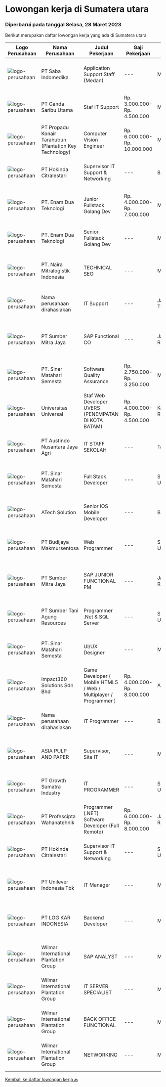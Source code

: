 
  # Lowongan kerja di Sumatera utara

  ### Diperbarui pada tanggal Selasa, 28 Maret 2023

  Berikut merupakan daftar lowongan kerja yang ada di Sumatera utara

  |Logo Perusahaan | Nama Perusahaan | Judul Pekerjaan | Gaji Pekerjaan | Lokasi | Deskripsi | Tanggal diunggah | Pranala |
  | -------------- | --------------- | --------------- | --------- | --------- | -------------- | ------- | ----------- |
  |![logo-perusahaan](https://image-service-cdn.seek.com.au/fd4e0e8b1c4e3845b01f36c504d8073041e3b470/ee4dce1061f3f616224767ad58cb2fc751b8d2dc)|PT Saba Indomedika|Application Support Staff (Medan)|---|Medan|Deskripsi Pekerjaan Memberikan pelatihan kepada pelanggan atas cara kerja, pengoperasian, fitur-fitur yang ada, serta interpretasi hasil pemeriksaan....|Senin, 27 Maret 2023|https://www.jobstreet.co.id/id/job/application-support-staff-medan-4276280?token=0~652ebc66-85fc-4d2a-8722-4c2c4ff4972e&sectionRank=1&jobId=jobstreet-id-job-4276280|
|![logo-perusahaan](https://image-service-cdn.seek.com.au/e6f4b7f2c4a91d5e5ef19568c0b78e9f00c73c76/ee4dce1061f3f616224767ad58cb2fc751b8d2dc)|PT Ganda Saribu Utama|Staf IT Support|Rp. 3.000.000-Rp. 4.500.000|Medan|Kualifikasi : Usia maksimal 30 tahun Pendidikan minimal D3 Teknik Komputer &amp; Jaringan / jurusan yang relevan Memiliki pengetahuan dan pengalaman...|Kamis, 23 Maret 2023|https://www.jobstreet.co.id/id/job/staf-it-support-4271674?token=0~652ebc66-85fc-4d2a-8722-4c2c4ff4972e&sectionRank=2&jobId=jobstreet-id-job-4271674|
|![logo-perusahaan](https://image-service-cdn.seek.com.au/8e7d6a13b738bf21737ee4efe36020f5d608a8d6/ee4dce1061f3f616224767ad58cb2fc751b8d2dc)|PT Propadu Konair Tarahubun (Plantation Key Technology)|Computer Vision Engineer|Rp. 6.000.000-Rp. 10.000.000|Medan|Kami perusahaan yang berkembang pesat mencari seorang Computer Vision Engineer berpengalaman untuk bergabung dalam tim kami. Anda akan bertanggung...|Jumat, 24 Maret 2023|https://www.jobstreet.co.id/id/job/computer-vision-engineer-4274124?token=0~652ebc66-85fc-4d2a-8722-4c2c4ff4972e&sectionRank=3&jobId=jobstreet-id-job-4274124|
|![logo-perusahaan](https://image-service-cdn.seek.com.au/f6df63a3dae148ba7709007a29a2732eceb8e793/ee4dce1061f3f616224767ad58cb2fc751b8d2dc)|PT Hokinda Citralestari|Supervisor IT Support & Networking|---|Binjai|Memastikan data elektronik perusahaan aman Memastikan infrastruktur IT berjalan dengan baik Requirements: S1 Teknik Informatika / Sistem Informasi...|Selasa, 21 Maret 2023|https://www.jobstreet.co.id/id/job/supervisor-it-support-networking-4269645?token=0~652ebc66-85fc-4d2a-8722-4c2c4ff4972e&sectionRank=4&jobId=jobstreet-id-job-4269645|
|![logo-perusahaan](https://image-service-cdn.seek.com.au/f0c6f3823088c1eb79d5d9a6ec05919666870e89/ee4dce1061f3f616224767ad58cb2fc751b8d2dc)|PT. Enam Dua Teknologi|Junior Fullstack Golang Dev|Rp. 4.000.000-Rp. 7.000.000|Medan|KriteriaMinimal 2 tahun pengalaman sebagai programmer / software engineerMampu membuat rest api menggunakan golangMampu memberikan solusi atau...|Jumat, 24 Maret 2023|https://www.jobstreet.co.id/id/job/junior-fullstack-golang-dev-4256261?token=0~652ebc66-85fc-4d2a-8722-4c2c4ff4972e&sectionRank=5&jobId=jobstreet-id-job-4256261|
|![logo-perusahaan](https://image-service-cdn.seek.com.au/5cbb6629ff64038db7c190f785bb235d6177f3f9/ee4dce1061f3f616224767ad58cb2fc751b8d2dc)|PT. Enam Dua Teknologi|Senior Fullstack Golang Dev|---|Medan|KriteriaMinimal 2 tahun pengalaman sebagai programmer / software engineerMampu membuat rest api menggunakan php/golangMampu membuat UI menggunakan...|Jumat, 24 Maret 2023|https://www.jobstreet.co.id/id/job/senior-fullstack-golang-dev-4256241?token=0~652ebc66-85fc-4d2a-8722-4c2c4ff4972e&sectionRank=6&jobId=jobstreet-id-job-4256241|
|![logo-perusahaan](https://i.ibb.co/sqvTCh9/112815900-stock-vector-no-image-available-icon-flat-vector.webp)|PT. Naira Mitralogistik Indonesia|TECHNICAL SEO|---|Medan|Membuat rencana dan strategi SEO Melakukan evaluasi dari jumlah klik, ranking, market share untuk meningkatkan peringkat pencarian bisnis di mesin...|Kamis, 23 Maret 2023|https://www.jobstreet.co.id/id/job/technical-seo-4271918?token=0~652ebc66-85fc-4d2a-8722-4c2c4ff4972e&sectionRank=7&jobId=jobstreet-id-job-4271918|
|![logo-perusahaan](https://i.ibb.co/sqvTCh9/112815900-stock-vector-no-image-available-icon-flat-vector.webp)|Nama perusahaan dirahasiakan|IT Support|---|Jawa Timur|Usia maksimal 35 tahun Pendidikan minimal S1 segala jurusan Minimal memiliki 1 tahun pengalaman kerja di bidang yang sama  Mempunyai pengetahuan dan...|Senin, 20 Maret 2023|https://www.jobstreet.co.id/id/job/it-support-4268311?token=0~652ebc66-85fc-4d2a-8722-4c2c4ff4972e&sectionRank=8&jobId=jobstreet-id-job-4268311|
|![logo-perusahaan](https://image-service-cdn.seek.com.au/f0ba1595e90ec5243d43e958e1c29680e7a44894/ee4dce1061f3f616224767ad58cb2fc751b8d2dc)|PT Sumber Mitra Jaya|SAP Functional CO|---|Jakarta Raya|URAIAN PEKERJAAN Memfasilitasi semua permintaan user untuk kemudian menganalisa dan memberikan solusi sesuai kebutuhan perusahaan dengan tetap...|Jumat, 24 Maret 2023|https://www.jobstreet.co.id/id/job/sap-functional-co-4262743?token=0~652ebc66-85fc-4d2a-8722-4c2c4ff4972e&sectionRank=9&jobId=jobstreet-id-job-4262743|
|![logo-perusahaan](https://i.ibb.co/sqvTCh9/112815900-stock-vector-no-image-available-icon-flat-vector.webp)|PT. Sinar Matahari Semesta|Software Quality Assurance|Rp. 2.750.000-Rp. 3.250.000|Medan|Kualifikasi :1. Sarjana (S1)2. Memiliki pengalaman min. 1 tahun3. Mahir membuat scenario testing (Negative Cases) &amp; user guideline4. Good...|Rabu, 22 Maret 2023|https://www.jobstreet.co.id/id/job/software-quality-assurance-4260394?token=0~652ebc66-85fc-4d2a-8722-4c2c4ff4972e&sectionRank=10&jobId=jobstreet-id-job-4260394|
|![logo-perusahaan](https://image-service-cdn.seek.com.au/35a9762aa8b676d6d8973a17082fe237e8fdea89/ee4dce1061f3f616224767ad58cb2fc751b8d2dc)|Universitas Universal|Staf Web Developer UVERS (PENEMPATAN DI KOTA BATAM)|Rp. 4.000.000-Rp. 4.500.000|Kepulauan Riau|-Minimal Lulusan S1 Bidang Ilmu Komputer/ Pemrograman-Menguasai konsep web dasar (PHP,HTML,JavaScript,Jquery,etc)-Menguasai framework Laravel dan...|Senin, 20 Maret 2023|https://www.jobstreet.co.id/id/job/staf-web-developer-uvers-penempatan-di-kota-batam-4268578?token=0~652ebc66-85fc-4d2a-8722-4c2c4ff4972e&sectionRank=11&jobId=jobstreet-id-job-4268578|
|![logo-perusahaan](https://image-service-cdn.seek.com.au/0896e39d45fbef2356db0604c310cff566a227f1/ee4dce1061f3f616224767ad58cb2fc751b8d2dc)|PT Austindo Nusantara Jaya Agri|IT STAFF SEKOLAH|---|Tapanuli|Kualifikasi : Pendidikan minimal D3 Teknologi Informasi / Sistem Informasi / Pendidikan Ilmu Komputer Memiliki pengalaman minimal 1 tahun di bidang...|Jumat, 17 Maret 2023|https://www.jobstreet.co.id/id/job/it-staff-sekolah-4253750?token=0~652ebc66-85fc-4d2a-8722-4c2c4ff4972e&sectionRank=12&jobId=jobstreet-id-job-4253750|
|![logo-perusahaan](https://i.ibb.co/sqvTCh9/112815900-stock-vector-no-image-available-icon-flat-vector.webp)|PT. Sinar Matahari Semesta|Full Stack Developer|---|Sumatera Utara|Usia maksimal 30 tahun Pendidikan minimal S1 TI Pengalaman minimal 2 tahun di bidang programmer Menguasai Backend seperti : ASP.Net Core / Node.JS /...|Selasa, 21 Maret 2023|https://www.jobstreet.co.id/id/job/full-stack-developer-4270052?token=0~652ebc66-85fc-4d2a-8722-4c2c4ff4972e&sectionRank=13&jobId=jobstreet-id-job-4270052|
|![logo-perusahaan](https://image-service-cdn.seek.com.au/01cd86444ba33e86855e0cce80ed2ebf9dcff3e2/ee4dce1061f3f616224767ad58cb2fc751b8d2dc)|ATech Solution|Senior iOS Mobile Developer|---|Bali|Responsibilities: Research, design, develop, enhance, and maintain high performance iOS applications Collaborate with cross functional teams to...|Kamis, 23 Maret 2023|https://www.jobstreet.co.id/id/job/senior-ios-mobile-developer-4253498?token=0~652ebc66-85fc-4d2a-8722-4c2c4ff4972e&sectionRank=14&jobId=jobstreet-id-job-4253498|
|![logo-perusahaan](https://image-service-cdn.seek.com.au/a633978be80db01d596988aced0c67b2cec9f5ed/ee4dce1061f3f616224767ad58cb2fc751b8d2dc)|PT Budijaya Makmursentosa|Web Programmer|---|Sumatera Utara|Requirement1. Minimal tamatan D3 Teknik Informatika2. Memiliki pengalaman minimal 1 tahun di bidang Programmer3. Memahami konsep MVC (Model View dan...|Kamis, 16 Maret 2023|https://www.jobstreet.co.id/id/job/web-programmer-4265262?token=0~652ebc66-85fc-4d2a-8722-4c2c4ff4972e&sectionRank=15&jobId=jobstreet-id-job-4265262|
|![logo-perusahaan](https://image-service-cdn.seek.com.au/f0ba1595e90ec5243d43e958e1c29680e7a44894/ee4dce1061f3f616224767ad58cb2fc751b8d2dc)|PT Sumber Mitra Jaya|SAP JUNIOR FUNCTIONAL PM|---|Jakarta Raya|URAIAN PEKERJAAN Memfasilitasi semua permintaan user untuk kemudian menganalisa dan memberikan solusi sesuai kebutuhan perusahaan dengan tetap...|Rabu, 15 Maret 2023|https://www.jobstreet.co.id/id/job/sap-junior-functional-pm-4262760?token=0~652ebc66-85fc-4d2a-8722-4c2c4ff4972e&sectionRank=16&jobId=jobstreet-id-job-4262760|
|![logo-perusahaan](https://image-service-cdn.seek.com.au/d5acff056203d144a08b019a2fcfab6530cc30a3/ee4dce1061f3f616224767ad58cb2fc751b8d2dc)|PT Sumber Tani Agung Resources|Programmer .Net & SQL Server|---|Sumatera Utara|LOKASI KERJA &amp; PENERIMAAN: MEDANBersedia mengikuti tes kemampuan Pemrograman secara OnlineTanggung Jawab: Membuat suatu aplikasi web based...|Selasa, 14 Maret 2023|https://www.jobstreet.co.id/id/job/programmer-.net-sql-server-4240605?token=0~652ebc66-85fc-4d2a-8722-4c2c4ff4972e&sectionRank=17&jobId=jobstreet-id-job-4240605|
|![logo-perusahaan](https://i.ibb.co/sqvTCh9/112815900-stock-vector-no-image-available-icon-flat-vector.webp)|PT. Sinar Matahari Semesta|UI/UX Designer|---|Medan|Tanggung jawab utama : Mendesain tampilan yang menarik untuk diimplementasikan pada aplikasi berbasis web / mobile yang akan dikembangkan Melakukan...|Minggu, 12 Maret 2023|https://www.jobstreet.co.id/id/job/ui-ux-designer-4247767?token=0~652ebc66-85fc-4d2a-8722-4c2c4ff4972e&sectionRank=18&jobId=jobstreet-id-job-4247767|
|![logo-perusahaan](https://image-service-cdn.seek.com.au/35b00a50395e5c8ad6bf2130dfd2a19f9f4bbec5/ee4dce1061f3f616224767ad58cb2fc751b8d2dc)|Impact360 Solutions Sdn Bhd|Game Developer ( Mobile HTML5 / Web / Multiplayer / Programmer )|Rp. 4.000.000-Rp. 8.000.000|Aceh|We are hiring remote HTML5 game developers from all parts of Indonesia. If you have real experience building HTML5 games or applications, you're...|Selasa, 14 Maret 2023|https://www.jobstreet.co.id/id/job/game-developer-mobile-html5-web-multiplayer-programmer-5315725/origin/my?token=0~652ebc66-85fc-4d2a-8722-4c2c4ff4972e&sectionRank=19&jobId=jobstreet-my-job-5315725|
|![logo-perusahaan](https://i.ibb.co/sqvTCh9/112815900-stock-vector-no-image-available-icon-flat-vector.webp)|Nama perusahaan dirahasiakan|IT Programmer|---|Bali|Pendidikan minimal S1 segala jurusan Minimal memiliki 2 tahun pengalaman kerja di bidang yang sama Memiliki pengetahuan mengenai PHP dan bahasa...|Minggu, 05 Maret 2023|https://www.jobstreet.co.id/id/job/it-programmer-4249134?token=0~652ebc66-85fc-4d2a-8722-4c2c4ff4972e&sectionRank=20&jobId=jobstreet-id-job-4249134|
|![logo-perusahaan](https://image-service-cdn.seek.com.au/36a2feaca71ed37bd63769225373ce9c5cab5eea/ee4dce1061f3f616224767ad58cb2fc751b8d2dc)|ASIA PULP AND PAPER|Supervisor, Site IT|---|Medan|Qualifications Minimum Diploma or bachelor degree majoring in IT or related field Have 3 years experience on Supervisor IT Support &amp;...|Jumat, 03 Maret 2023|https://www.jobstreet.co.id/id/job/supervisor-site-it-4247235?token=0~652ebc66-85fc-4d2a-8722-4c2c4ff4972e&sectionRank=21&jobId=jobstreet-id-job-4247235|
|![logo-perusahaan](https://image-service-cdn.seek.com.au/ed61610f826df912ba1cbf74148e379a2197a637/ee4dce1061f3f616224767ad58cb2fc751b8d2dc)|PT Growth Sumatra Industry|IT PROGRAMMER|---|Sumatera Utara|GROW WITH US !Sebagai salah satu produsen steel dan agrobisnis terkemuka di Indonesia yang telah mendapat pengakuan dari berbagai customer nasional...|Selasa, 28 Februari 2023|https://www.jobstreet.co.id/id/job/it-programmer-4243455?token=0~652ebc66-85fc-4d2a-8722-4c2c4ff4972e&sectionRank=22&jobId=jobstreet-id-job-4243455|
|![logo-perusahaan](https://image-service-cdn.seek.com.au/bef80762c5f9584e231217c627ef6f9366387b73/ee4dce1061f3f616224767ad58cb2fc751b8d2dc)|PT Profescipta Wahanatehnik|Programmer (.NET)  Software Developer (Full Remote)|Rp. 6.000.000-Rp. 8.000.000|Jakarta Raya|Responsibilities : Full Remote. Any candidates across Indonesia are welcome, Develop efficient code based on Functional requirements from business...|Selasa, 28 Februari 2023|https://www.jobstreet.co.id/id/job/programmer-.net-software-developer-full-remote-4243478?token=0~652ebc66-85fc-4d2a-8722-4c2c4ff4972e&sectionRank=23&jobId=jobstreet-id-job-4243478|
|![logo-perusahaan](https://image-service-cdn.seek.com.au/f6df63a3dae148ba7709007a29a2732eceb8e793/ee4dce1061f3f616224767ad58cb2fc751b8d2dc)|PT Hokinda Citralestari|Supervisor IT Support & Networking|---|Sumatera Utara|Memastikan data elektronik perusahaan aman Memastikan infrastruktur IT berjalan dengan baik Requirements: S1 Teknik Informatika / Sistem Informasi...|Minggu, 26 Maret 2023|https://www.jobstreet.co.id/id/job/supervisor-it-support-networking-1035230132?token=0~652ebc66-85fc-4d2a-8722-4c2c4ff4972e&sectionRank=24&jobId=jobstreet-id-job-1035230132|
|![logo-perusahaan](https://i.ibb.co/sqvTCh9/112815900-stock-vector-no-image-available-icon-flat-vector.webp)|PT Unilever Indonesia Tbk|IT Manager|---|Medan|BUSINESS CONTEXT AND MAIN PURPOSE OF THE JOB :The main purpose of the geography IT Manager role is to act as a representative for the whole of IT,...|Jumat, 24 Maret 2023|https://www.jobstreet.co.id/id/job/it-manager-1035218021?token=0~652ebc66-85fc-4d2a-8722-4c2c4ff4972e&sectionRank=25&jobId=jobstreet-id-job-1035218021|
|![logo-perusahaan](https://image-service-cdn.seek.com.au/7c0897f4b38687bb93218b2a418ae2c84b46fa40/ee4dce1061f3f616224767ad58cb2fc751b8d2dc)|PT LOG KAR INDONESIA|Backend Developer|---|Medan|Job description &amp; requirementsResponsibilities• Design robust APIs to support mobile and desktop clients• Collaborate with teams to write code and...|Minggu, 26 Maret 2023|https://www.jobstreet.co.id/id/job/backend-developer-1035202520?token=0~652ebc66-85fc-4d2a-8722-4c2c4ff4972e&sectionRank=26&jobId=jobstreet-id-job-1035202520|
|![logo-perusahaan](https://image-service-cdn.seek.com.au/5683be4817b674e99653d054bb367590069452e8/ee4dce1061f3f616224767ad58cb2fc751b8d2dc)|Wilmar International Plantation Group|SAP ANALYST|---|Medan|To identify client needs and business process to be able to provide excellent solution and consultancy services. Responsible for transforming business...|Sabtu, 25 Maret 2023|https://www.jobstreet.co.id/id/job/sap-analyst-1035058721?token=0~652ebc66-85fc-4d2a-8722-4c2c4ff4972e&sectionRank=27&jobId=jobstreet-id-job-1035058721|
|![logo-perusahaan](https://image-service-cdn.seek.com.au/5683be4817b674e99653d054bb367590069452e8/ee4dce1061f3f616224767ad58cb2fc751b8d2dc)|Wilmar International Plantation Group|IT SERVER SPECIALIST|---|Medan|Setup &amp; Troubleshoot Server-server (Windows/Linux) &amp; Homedisk setup server Virtual Machine (VMWare) Setup &amp; troubleshoot Network Access...|Senin, 20 Maret 2023|https://www.jobstreet.co.id/id/job/it-server-specialist-1035043326?token=0~652ebc66-85fc-4d2a-8722-4c2c4ff4972e&sectionRank=28&jobId=jobstreet-id-job-1035043326|
|![logo-perusahaan](https://image-service-cdn.seek.com.au/5683be4817b674e99653d054bb367590069452e8/ee4dce1061f3f616224767ad58cb2fc751b8d2dc)|Wilmar International Plantation Group|BACK OFFICE FUNCTIONAL|---|Medan|To identify client needs and business process to be able to provide excellent solution and consultancy services Responsible for transforming business...|Senin, 20 Maret 2023|https://www.jobstreet.co.id/id/job/back-office-functional-1034956970?token=0~652ebc66-85fc-4d2a-8722-4c2c4ff4972e&sectionRank=29&jobId=jobstreet-id-job-1034956970|
|![logo-perusahaan](https://image-service-cdn.seek.com.au/5683be4817b674e99653d054bb367590069452e8/ee4dce1061f3f616224767ad58cb2fc751b8d2dc)|Wilmar International Plantation Group|NETWORKING|---|Medan|Analyze system functions and failures to isolate and define problem areas. Monitor the reachability of all connections within the network adhering to...|Senin, 20 Maret 2023|https://www.jobstreet.co.id/id/job/networking-1034914644?token=0~652ebc66-85fc-4d2a-8722-4c2c4ff4972e&sectionRank=30&jobId=jobstreet-id-job-1034914644|


  [Kembali ke daftar lowongan kerja 🔙](../README.md#daftar-lowongan-kerja)
  